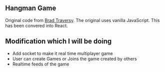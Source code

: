 ## Hangman Game

Original code from [Brad Traversy](https://github.com/bradtraversy/vanillawebprojects/blob/master/hangman/). The original uses vanilla JavaScript. This has been convered into React.

## Modification which I will be doing
* Add socket to make it real time multiplayer game
* User can create Games or Joins the game created by others
* Realtime feeds of the game 
